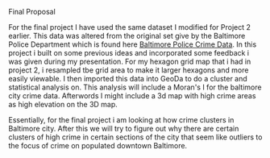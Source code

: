 Final Proposal 


For the final project I have used the same dataset I modified for Project 2 earlier. This data was altered from the original set give by the Baltimore Police Department which is found here [Baltimore Police Crime Data](https://www.baltimorepolice.org/crime-stats/open-data). In this project i built on some previous ideas and incorporated some feedback i was given during my presentation. For my hexagon grid map that i had in project 2, i resampled tbe grid area to make it larger hexagons and more easily viewable. I then imported this data into GeoDa to do a cluster and statistical analysis on. This analysis will include a Moran's I for the baltimore city crime data. Afterwords I might include a 3d map with high crime areas as high elevation on the 3D map.

Essentially, for the final project i am looking at how crime clusters in Baltimore city. After this we will try to figure out why there are certain clusters of high crime in certain sections of the city that seem like outliers to the focus of crime on populated downtown Baltimore.


